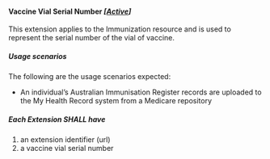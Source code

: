 #### Vaccine Vial Serial Number *[[Active](http://hl7.org/fhir/stu3/valueset-publication-status.html)]*

This extension applies to the Immunization resource and is used to represent the serial number of the vial of vaccine.


##### **Usage scenarios**
The following are the usage scenarios expected:
* An individual’s Australian Immunisation Register records are uploaded to the My Health Record system from a Medicare repository

##### **Each Extension SHALL have**
1. an extension identifier (url)
1. a vaccine vial serial number




